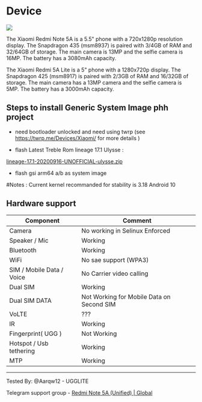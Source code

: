 # Device 
![](https://cdn-cf-1.xda-developers.com/devdb/deviceForum/screenshots/7677/20180507T024513.jpg)


The Xiaomi Redmi Note 5A is a 5.5" phone with a 720x1280p resolution display. The Snapdragon 435 (msm8937) is paired with 3/4GB of RAM and 32/64GB of storage. The main camera is 13MP and the selfie camera is 16MP. The battery has a 3080mAh capacity.

The Xiaomi Redmi 5A Lite is a 5" phone with a 1280x720p display. The Snapdragon 425 (msm8917) is paired with 2/3GB of RAM and 16/32GB of storage. The main camera has a 13MP camera and the selfie camera is 5MP. The battery has a 3000mAh capacity.

## Steps to install Generic System Image phh project 

* need bootloader unlocked and need using twrp (see https://twrp.me/Devices/Xiaomi/ for more details )

* flash Latest Treble Rom lineage 17.1 Ulysse :

 [lineage-17.1-20200916-UNOFFICIAL-ulysse.zip](http://seduttelebot.invictusmy.workers.dev/0:/YongTauFuBot//lineage-17.1-20200916-UNOFFICIAL-ulysse.zip)

* flash gsi arm64 a/b as system image 

#Notes : Current kernel recommanded for stability is 3.18 Android 10

## Hardware support

| Component                 |      Comment                                              |
|---------------------------|-----------------------------------------------------------|
| Camera                    | No working in Selinux Enforced                            |
| Speaker / Mic             | Working                                                   |
| Bluetooth                 | Working                                                   |
| WiFi                      | No sae support (WPA3)                                     |
| SIM / Mobile Data / Voice | No Carrier video calling                                  |
| Dual SIM                  | Working                                                   |  
| Dual SIM DATA             | Not Working for Mobile Data on Second SIM                 |    
| VoLTE                     | ???                                                       |
| IR                        | Working                                                   |
| Fingerprint( UGG )        | Not Working                                               |
| Hotspot / Usb tethering   | Working                                                   |
| MTP                       | Working                                                   |
---

Tested By: @Aarqw12 - UGGLITE                                                       

Telegram support group - [Redmi Note 5A (Unified) | Global](https://t.me/ugglite_prime)
